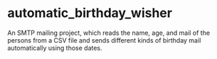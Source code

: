 # automatic_birthday_wisher

An SMTP mailing project, which reads the name, age, and mail of the persons from a CSV file and sends different kinds of birthday mail automatically using those dates.
